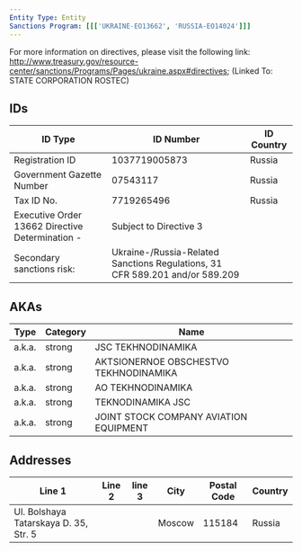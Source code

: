 ```yaml
---
Entity Type: Entity
Sanctions Program: [[['UKRAINE-EO13662', 'RUSSIA-EO14024']]]
---
```

For more information on directives, please visit the following link: http://www.treasury.gov/resource-center/sanctions/Programs/Pages/ukraine.aspx#directives; (Linked To: STATE CORPORATION ROSTEC)

## IDs
| ID Type | ID Number | ID Country |
|---------|-----------|------------|
| Registration ID | 1037719005873 | Russia |
| Government Gazette Number | 07543117 | Russia |
| Tax ID No. | 7719265496 | Russia |
| Executive Order 13662 Directive Determination - | Subject to Directive 3 |  |
| Secondary sanctions risk: | Ukraine-/Russia-Related Sanctions Regulations, 31 CFR 589.201 and/or 589.209 |  |


## AKAs
| Type | Category | Name      | 
|------|----------|-----------|
| a.k.a. | strong | JSC TEKHNODINAMIKA |
| a.k.a. | strong | AKTSIONERNOE OBSCHESTVO TEKHNODINAMIKA |
| a.k.a. | strong | AO TEKHNODINAMIKA |
| a.k.a. | strong | TEKNODINAMIKA JSC |
| a.k.a. | strong | JOINT STOCK COMPANY AVIATION EQUIPMENT |


## Addresses
| Line 1 | Line 2 | line 3 | City | Postal Code| Country | 
|--------|--------|--------|------|------------|---------|
| Ul. Bolshaya Tatarskaya D. 35, Str. 5 |  |  | Moscow | 115184 | Russia |

